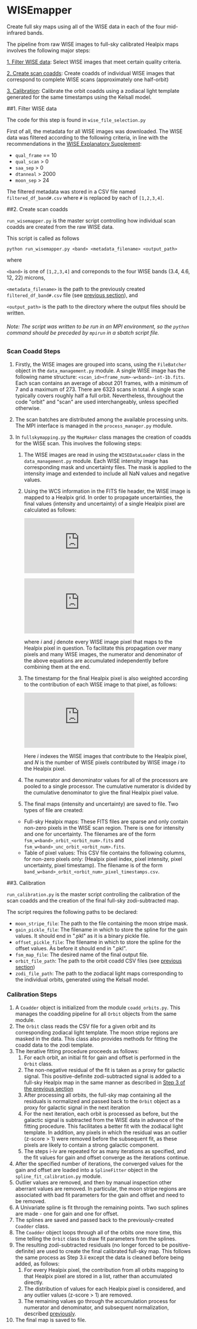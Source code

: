 # WISEmapper

Create full sky maps using all of the WISE data in each of the four mid-infrared bands.

The pipeline from raw WISE images to full-sky calibrated Healpix maps involves the following major steps:

[1. Filter WISE data](#1.-filter-wise-data):
Select WISE images that meet certain quality criteria.

[2. Create scan coadds](#2.-create-scan-coadds):
Create coadds of individual WISE images that correspond to complete WISE scans (approximately one half-orbit)

[3. Calibration](#3.-calibration):
Calibrate the orbit coadds using a zodiacal light template generated for the same timestamps using the Kelsall model.


##1. Filter WISE data

The code for this step is found in `wise_file_selection.py`

First of all, the metadata for all WISE images was downloaded. The WISE data was filtered according to the following criteria, in line with the recommendations in the [WISE Explanatory Supplement](http://wise2.ipac.caltech.edu/docs/release/allsky/expsup/sec1_4d.html#singlexp_img):

- `qual_frame` == 10
- `qual_scan` > 0
- `saa_sep` > 0
- `dtanneal` > 2000
- `moon_sep` > 24

The filtered metadata was stored in a CSV file named `filtered_df_band#.csv` where `#` is replaced by each of `[1,2,3,4]`.

##2. Create scan coadds

`run_wisemapper.py` is the master script controlling how individual scan coadds are created from the raw WISE data.

This script is called as follows

`python run_wisemapper.py <band> <metadata_filename> <output_path>`

where 

`<band>` is one of `[1,2,3,4]` and correponds to the four WISE bands (3.4, 4.6, 12, 22) microns,

`<metadata_filename>` is the path to the previously created `filtered_df_band#.csv` file (see [previous section](#1-filter-wise-data)), and 

`<output_path>` is the path to the directory where the output files should be written.

###### Note: The script was written to be run in an MPI environment, so the `python` command should be preceded by `mpirun` in a sbatch script file.

### Scan Coadd Steps

1. Firstly, the WISE images are grouped into scans, using the `FileBatcher` object in the `data_management.py` module. A single WISE image has the following name structure:
`<scan_id><frame_num>-w<band>-int-1b.fits`. Each scan contains an average of about 201 frames, with a minimum of 7 and a maximum of 273. There are 6323 scans in total. A single scan typically covers roughly half a full orbit. Nevertheless, throughout the code "orbit" and "scan" are used interchangeably, unless specified otherwise.

2. The scan batches are distributed among the available processing units. The MPI interface is managed in the `process_manager.py` module.

3. In `fullskymapping.py` the `MapMaker` class manages the creation of coadds for the WISE scan. This involves the following steps:
    1. The WISE images are read in using the `WISEDataLoader` class in the `data_management.py` module. Each WISE intensity image has corresponding mask and uncertainty files. The mask is applied to the intensity image and extended to include all NaN values and negative values.
    2. Using the WCS information in the FITS file header, the WISE image is mapped to a Healpix grid. In order to propagate uncertainties, the final values (intensity and uncertainty) of a single Healpix pixel are calculated as follows:
        
        ![equation](https://latex.codecogs.com/svg.latex?%5Cbegin%7Bequation%7D%20%5Cbar%7Bx%7D%20%3D%20%5Cfrac%7B%5Csum_i%5Cleft%28%5Cfrac%7Bx_i%7D%7B%5Csigma_i%5E2%7D%5Cright%29%7D%7B%5Csum_j%5Cleft%28%5Cfrac%7B1%7D%7B%5Csigma_j%5E2%7D%5Cright%29%7D%20%5Cend%7Bequation%7D)

        ![euqation](https://latex.codecogs.com/svg.latex?%5Cbegin%7Bequation%7D%20%5Cbar%7B%5Csigma%7D%20%3D%20%5Cfrac%7B1%7D%7B%5Csum_j%5Cleft%28%5Cfrac%7B1%7D%7B%5Csigma_j%5E2%7D%5Cright%29%7D%20%5Cend%7Bequation%7D)

        where *i* and *j* denote every WISE image pixel that maps to the Healpix pixel in question. To facilitate this propagation over many pixels and many WISE images, the numerator and denominator of the above equations are accumulated independently before combining them at the end.
    
    3. The timestamp for the final Healpix pixel is also weighted according to the contribution of each WISE image to that pixel, as follows:
    
        ![equation](https://latex.codecogs.com/svg.latex?%5Cbegin%7Bequation%7D%20%5Cbar%7B%5Ctau%7D%20%3D%20%5Cfrac%7B%5Csum_i%5Cleft%28%5Cfrac%7BN_i%20t_i%7D%7B%5Cbar%7B%5Csigma%7D_i%5E2%7D%5Cright%29%7D%7B%5Csum_j%5Cleft%28%5Cfrac%7BN_j%7D%7B%5Cbar%7B%5Csigma%7D_j%5E2%7D%5Cright%29%7D%20%5Cend%7Bequation%7D)
    
        Here *i* indexes the WISE images that contribute to the Healpix pixel, and *N* is the number of WISE pixels contributed by WISE image *i* to the Healpix pixel.
        
    4. The numerator and denominator values for all of the processors are pooled to a single processor. The cumulative numerator is divided by the cumulative denominator to give the final Healpix pixel value.

    5. The final maps (intensity and uncertainty) are saved to file. Two types of file are created:
    - Full-sky Healpix maps: These FITS files are sparse and only contain non-zero pixels in the WISE scan region. There is one for intensity and one for uncertainty. The filenames are of the form `fsm_w<band>_orbit_<orbit_num>.fits` and `fsm_w<band>_unc_orbit_<orbit_num>.fits`.
    - Table of pixel values: This CSV file contains the following columns, for non-zero pixels only: 
    (Healpix pixel index, pixel intensity, pixel uncertainty, pixel timestamp). The filename is of the form `band_w<band>_orbit_<orbit_num>_pixel_timestamps.csv`.


##3. Calibration

`run_calibration.py` is the master script controlling the calibration of the scan coadds and the creation of the final full-sky zodi-subtracted map.

The script requires the following paths to be declared:

- `moon_stripe_file`: The path to the file containing the moon stripe mask.
- `gain_pickle_file`: The filename in which to store the spline for the gain values. It should end in ".pkl" as it is a binary pickle file.
- `offset_pickle_file`: The filename in which to store the spline for the offset values. As before it should end in ".pkl".
- `fsm_map_file`: The desired name of the final output file.
- `orbit_file_path`: The path to the orbit coadd CSV files (see [previous section](#2-create-scan-coadds))
- `zodi_file_path`: The path to the zodiacal light maps corresponding to the individual orbits, generated using the Kelsall model.

### Calibration Steps

1. A `Coadder` object is initialized from the module `coadd_orbits.py`. This manages the coadding pipeline for all `Orbit` objects from the same module.
2. The `Orbit` class reads the CSV file for a given orbit and its corresponding zodiacal light template. The moon stripe regions are masked in the data. This class also provides methods for fitting the coadd data to the zodi template.
3. The iterative fitting procedure proceeds as follows:
    1. For each orbit, an initial fit for gain and offset is performed in the `Orbit` class.
    2. The non-negative residual of the fit is taken as a proxy for galactic signal. This positive-definite zodi-subtracted signal is added to a full-sky Healpix map in the same manner as described in [Step 3 of the previous section](#scan-coadd-steps)
    3. After processing all orbits, the full-sky map containing all the residuals is normalized and passed back to the `Orbit` object as a proxy for galactic signal in the next iteration
    4. For the next iteration, each orbit is processed as before, but the galactic signal is subtracted from the WISE data in advance of the fitting procedure. This facilitates a better fit with the zodiacal light template. In addition, any pixels in which the residual was an outlier (z-score > 1) were removed before the subsequent fit, as these pixels are likely to contain a strong galactic component.
    5. The steps i-iv are repeated for as many iterations as specified, and the fit values for gain and offset converge as the iterations continue.
4. After the specified number of iterations, the converged values for the gain and offset are loaded into a `SplineFitter` object in the `spline_fit_calibration.py` module.
5. Outlier values are removed, and then by manual inspection other aberrant values are removed. In particular, the moon stripe regions are associated with bad fit parameters for the gain and offset and need to be removed.
6. A Univariate spline is fit through the remaining points. Two such splines are made - one for gain and one for offset.
7. The splines are saved and passed back to the previously-created `Coadder` class.
8. The `Coadder` object loops through all of the orbits one more time, this time telling the `Orbit` class to draw fit parameters from the splines.
9. The resulting zodi-subtracted residuals (no longer forced to be positive-definite) are used to create the final calibrated full-sky map. This follows the same process as Step 3.ii except the data is cleaned before being added, as follows:
    1. For every Healpix pixel, the contribution from all orbits mapping to that Healpix pixel are stored in a list, rather than accumulated directly.
    2. The distribution of values for each Healpix pixel is considered, and any outlier values (z-score > 1) are removed.
    3. The remaining values go through the accumulation process for numerator and denominator, and subsequent normalization, described [previously](#scan-coadd-steps).
10. The final map is saved to file.
    

    